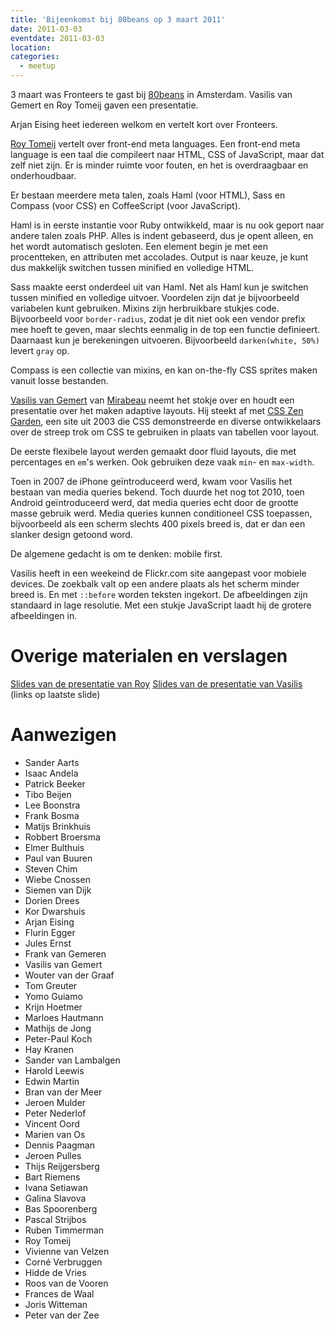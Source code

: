 ```yaml
---
title: 'Bijeenkomst bij 80beans op 3 maart 2011'
date: 2011-03-03
eventdate: 2011-03-03
location:
categories:
  - meetup
---
```


3 maart was Fronteers te gast bij [80beans](http://80beans.com) in Amsterdam. Vasilis van Gemert en Roy Tomeij gaven een presentatie.

Arjan Eising heet iedereen welkom en vertelt kort over Fronteers.

[Roy Tomeij](https://twitter.com/roy) vertelt over front-end meta languages. Een front-end meta language is een taal die compileert naar HTML, CSS of JavaScript, maar dat zelf niet zijn. Er is minder ruimte voor fouten, en het is overdraagbaar en onderhoudbaar.

Er bestaan meerdere meta talen, zoals Haml (voor HTML), Sass en Compass (voor CSS) en CoffeeScript (voor JavaScript).

Haml is in eerste instantie voor Ruby ontwikkeld, maar is nu ook geport naar andere talen zoals PHP. Alles is indent gebaseerd, dus je opent alleen, en het wordt automatisch gesloten. Een element begin je met een procentteken, en attributen met accolades. Output is naar keuze, je kunt dus makkelijk switchen tussen minified en volledige HTML.

Sass maakte eerst onderdeel uit van Haml. Net als Haml kun je switchen tussen minified en volledige uitvoer. Voordelen zijn dat je bijvoorbeeld variabelen kunt gebruiken. Mixins zijn herbruikbare stukjes code. Bijvoorbeeld voor `border-radius`, zodat je dit niet ook een vendor prefix mee hoeft te geven, maar slechts eenmalig in de top een functie definieert. Daarnaast kun je berekeningen uitvoeren. Bijvoorbeeld `darken(white, 50%)` levert `gray` op.

Compass is een collectie van mixins, en kan on-the-fly CSS sprites maken vanuit losse bestanden.

[Vasilis van Gemert](http://vasilis.nl) van [Mirabeau](http://mirabeau.nl) neemt het stokje over en houdt een presentatie over het maken adaptive layouts. Hij steekt af met [CSS Zen Garden](http://csszengarden.com), een site uit 2003 die CSS demonstreerde en diverse ontwikkelaars over de streep trok om CSS te gebruiken in plaats van tabellen voor layout.

De eerste flexibele layout werden gemaakt door fluid layouts, die met percentages en `em`'s werken. Ook gebruiken deze vaak `min`- en `max-width`.

Toen in 2007 de iPhone geïntroduceerd werd, kwam voor Vasilis het bestaan van media queries bekend. Toch duurde het nog tot 2010, toen Android geïntroduceerd werd, dat media queries echt door de grootte masse gebruik werd. Media queries kunnen conditioneel CSS toepassen, bijvoorbeeld als een scherm slechts 400 pixels breed is, dat er dan een slanker design getoond word.

De algemene gedacht is om te denken: mobile first.

Vasilis heeft in een weekeind de Flickr.com site aangepast voor mobiele devices. De zoekbalk valt op een andere plaats als het scherm minder breed is. En met `::before` worden teksten ingekort. De afbeeldingen zijn standaard in lage resolutie. Met een stukje JavaScript laadt hij de grotere afbeeldingen in.

# Overige materialen en verslagen

[Slides van de presentatie van Roy](http://www.80beans.com/nl/blog/2011/03/03/slides-for-my-presentation-at-fronteers)
[Slides van de presentatie van Vasilis](http://vasilis.nl/presentaties/adaptive-layout/) (links op laatste slide)

# Aanwezigen

- Sander Aarts
- Isaac Andela
- Patrick Beeker
- Tibo Beijen
- Lee Boonstra
- Frank Bosma
- Matijs Brinkhuis
- Robbert Broersma
- Elmer Bulthuis
- Paul van Buuren
- Steven Chim
- Wiebe Cnossen
- Siemen van Dijk
- Dorien Drees
- Kor Dwarshuis
- Arjan Eising
- Flurin Egger
- Jules Ernst
- Frank van Gemeren
- Vasilis van Gemert
- Wouter van der Graaf
- Tom Greuter
- Yomo Guiamo
- Krijn Hoetmer
- Marloes Hautmann
- Mathijs de Jong
- Peter-Paul Koch
- Hay Kranen
- Sander van Lambalgen
- Harold Leewis
- Edwin Martin
- Bran van der Meer
- Jeroen Mulder
- Peter Nederlof
- Vincent Oord
- Marien van Os
- Dennis Paagman
- Jeroen Pulles
- Thijs Reijgersberg
- Bart Riemens
- Ivana Setiawan
- Galina Slavova
- Bas Spoorenberg
- Pascal Strijbos
- Ruben Timmerman
- Roy Tomeij
- Vivienne van Velzen
- Corné Verbruggen
- Hidde de Vries
- Roos van de Vooren
- Frances de Waal
- Joris Witteman
- Peter van der Zee
